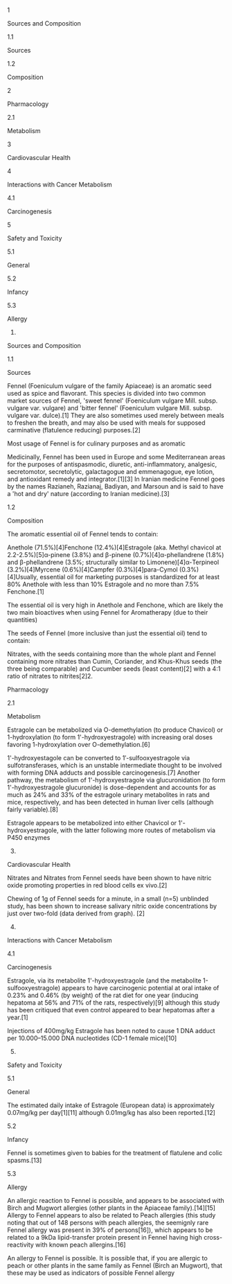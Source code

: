 1

Sources and Composition

1.1

Sources

1.2

Composition

2

Pharmacology

2.1

Metabolism

3

Cardiovascular Health

4

Interactions with Cancer Metabolism

4.1

Carcinogenesis

5

Safety and Toxicity

5.1

General

5.2

Infancy

5.3

Allergy

1.

Sources and Composition

1.1

Sources

Fennel (Foeniculum vulgare of the family Apiaceae) is an aromatic seed used as spice and flavorant. This species is divided into two common market sources of Fennel, 'sweet fennel' (Foeniculum vulgare Mill. subsp. vulgare var. vulgare) and 'bitter fennel' (Foeniculum vulgare Mill. subsp. vulgare var. dulce).[1] They are also sometimes used merely between meals to freshen the breath, and may also be used with meals for supposed carminative (flatulence reducing) purposes.[2]

Most usage of Fennel is for culinary purposes and as aromatic

Medicinally, Fennel has been used in Europe and some Mediterranean areas for the purposes of antispasmodic, diuretic, anti-inflammatory, analgesic, secretomotor, secretolytic, galactagogue and emmenagogue, eye lotion, and antioxidant remedy and integrator.[1][3] In Iranian medicine Fennel goes by the names Razianeh, Razianaj, Badiyan, and Marsoun and is said to have a 'hot and dry' nature (according to Iranian medicine).[3]

1.2

Composition

The aromatic essential oil of Fennel tends to contain:

Anethole (71.5%)[4]Fenchone (12.4%)[4]Estragole (aka. Methyl chavicol at 2.2-2.5%)[5]α-pinene (3.8%) and β-pinene (0.7%)[4]α-phellandrene (1.8%) and β-phellandrene (3.5%; structurally similar to Limonene)[4]α-Terpineol (3.2%)[4]Myrcene (0.6%)[4]Campfer (0.3%)[4]para-Cymol (0.3%)[4]Usually, essential oil for marketing purposes is standardized for at least 80% Anethole with less than 10% Estragole and no more than 7.5% Fenchone.[1]

The essential oil is very high in Anethole and Fenchone, which are likely the two main bioactives when using Fennel for Aromatherapy (due to their quantities)

The seeds of Fennel (more inclusive than just the essential oil) tend to contain:

Nitrates, with the seeds containing more than the whole plant and Fennel containing more nitrates than Cumin, Coriander, and Khus-Khus seeds (the three being comparable) and Cucumber seeds (least content)[2] with a 4:1 ratio of nitrates to nitrites[2]2.

Pharmacology

2.1

Metabolism

Estragole can be metabolized via O-demethylation (to produce Chavicol) or 1-hydroxylation (to form 1'-hydroxyestragole) with increasing oral doses favoring 1-hydroxylation over O-demethylation.[6]

1'-hydroxyestagole can be converted to 1′-sulfooxyestragole via sulfotransferases, which is an unstable intermediate thought to be involved with forming DNA adducts and possible carcinogenesis.[7] Another pathway, the metabolism of 1'-hydroxyestragole via glucuronidation (to form 1'-hydroxyestragole glucuronide) is dose-dependent and accounts for as much as 24% and 33% of the estragole urinary metabolites in rats and mice, respectively, and has been detected in human liver cells (although fairly variable).[8]

Estragole appears to be metabolized into either Chavicol or 1'-hydroxyestragole, with the latter following more routes of metabolism via P450 enzymes

3.

Cardiovascular Health

Nitrates and Nitrates from Fennel seeds have been shown to have nitric oxide promoting properties in red blood cells ex vivo.[2]

Chewing of 1g of Fennel seeds for a minute, in a small (n=5) unblinded study, has been shown to increase salivary nitric oxide concentrations by just over two-fold (data derived from graph). [2]

4.

Interactions with Cancer Metabolism

4.1

Carcinogenesis

Estragole, via its metabolite 1'-hydroxyestragole (and the metabolite 1-sulfooxyestragole) appears to have carcinogenic potential at oral intake of 0.23% and 0.46% (by weight) of the rat diet for one year (inducing hepatoma at 56% and 71% of the rats, respectively)[9] although this study has been critiqued that even control appeared to bear hepatomas after a year.[1]

Injections of 400mg/kg Estragole has been noted to cause 1 DNA adduct per 10.000–15.000 DNA nucleotides (CD-1 female mice)[10]

5.

Safety and Toxicity

5.1

General

The estimated daily intake of Estragole (European data) is approximately 0.07mg/kg per day[1][11] although 0.01mg/kg has also been reported.[12]

5.2

Infancy

Fennel is sometimes given to babies for the treatment of flatulene and colic spasms.[13]

5.3

Allergy

An allergic reaction to Fennel is possible, and appears to be associated with Birch and Mugwort allergies (other plants in the Apiaceae family).[14][15] Allergy to Fennel appears to also be related to Peach allergies (this study noting that out of 148 persons with peach allergies, the seemignly rare Fennel allergy was present in 39% of persons[16]), which appears to be related to a 9kDa lipid-transfer protein present in Fennel having high cross-reactivity with known peach allergins.[16]

An allergy to Fennel is possible. It is possible that, if you are allergic to peach or other plants in the same family as Fennel (Birch an Mugwort), that these may be used as indicators of possible Fennel allergy

